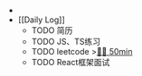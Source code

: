 -
- [[Daily Log]]
	- TODO 简历
	- TODO JS、TS练习
	- TODO leetcode >[🍅🍅 50min](#agenda-pomo://?t=f-1691135401379-1500%2Cf-1691141961742-1500)
	- TODO React框架面试